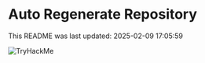 # Auto Regenerate Repository

This README was last updated: 2025-02-09 17:05:59

 ![TryHackMe](https://tryhackme.com/badge/533634)